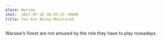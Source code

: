 ```yaml
---
place: Warsaw
shot:  2017-07-20 20:35:25 +0000
title: You Are Being Monitored
---
```


Warsaw’s finest are not amused by the role they have to play nowadays.
